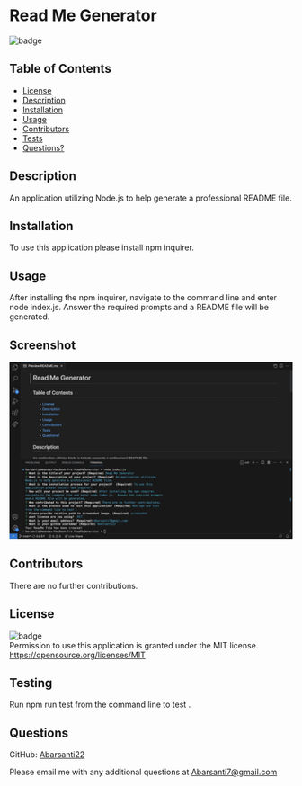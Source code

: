 # Read Me Generator
 
   ![badge](https://img.shields.io/badge/license-MIT-important)

   ## Table of Contents

   * [License](#license)
   * [Description](#description)
   * [Installation](#installation)
   * [Usage](#usage)
   * [Contributors](#contributors)
   * [Tests](#testing)
   * [Questions?](#questions)
   

  ## Description
  An application utilizing Node.js to help generate a professional README file.
  
  ## Installation
   To use this application please install npm inquirer.
  
  ## Usage
   After installing the npm inquirer, navigate to the command line and enter node index.js. Answer the required prompts and a README file will be generated.
 
  ## Screenshot
  ![Screenshot](screenshot.png)
 
   
  ## Contributors
   There are no further contributions.
     
  ## License
   ![badge](https://img.shields.io/badge/license-MIT-important)
   <br>
   Permission to use this application is granted under the MIT license. <https://opensource.org/licenses/MIT>
 

  ## Testing
   Run npm run test from the command line to test .


  ## Questions
GitHub: <a href="github.com:undefined">Abarsanti22</a>

Please email me with any additional questions at <a href="mailto:Abarsanti7@gmail.com">Abarsanti7@gmail.com</a>